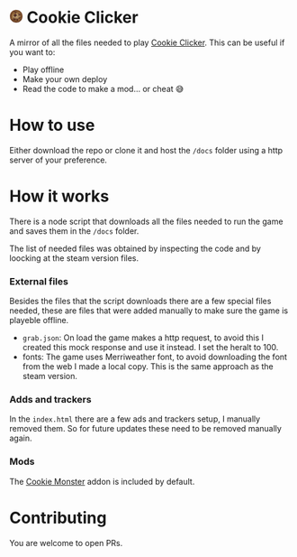 
# <img src="docs/img/perfectCookie.png" width="24"> Cookie Clicker

A mirror of all the files needed to play [Cookie Clicker](https://orteil.dashnet.org/cookieclicker/).
This can be useful if you want to:
- Play offline
- Make your own deploy
- Read the code to make a mod... or cheat 😅

# How to use

Either download the repo or clone it and host the `/docs` folder using a http server of your preference.

# How it works

There is a node script that downloads all the files needed to run the game and saves them in the `/docs` folder.

The list of needed files was obtained by inspecting the code and by loocking at the steam version files.

### External files

Besides the files that the script downloads there are a few special files needed, these are files that were added manually to make sure the game is playeble offline.

- `grab.json`: On load the game makes a http request, to avoid this I created this mock response and use it instead. I set the heralt to 100.
- fonts: The game uses Merriweather font, to avoid downloading the font from the web I made a local copy. This is the same approach as the steam version.

### Adds and trackers

In the `index.html` there are a few ads and trackers setup, I manually removed them. So for future updates these need to be removed manually again.

### Mods

The [Cookie Monster](https://github.com/CookieMonsterTeam/CookieMonster) addon is included by default.

# Contributing

You are welcome to open PRs.

